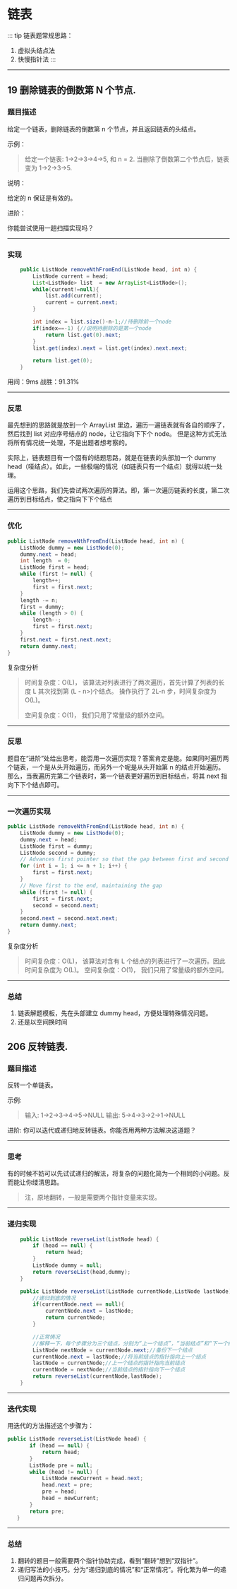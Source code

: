 # 链表

::: tip 链表题常规思路：

1. 虚拟头结点法
2. 快慢指针法
   :::

---

## 19 删除链表的倒数第 N 个节点.

### 题目描述

给定一个链表，删除链表的倒数第 n 个节点，并且返回链表的头结点。

示例：

> 给定一个链表: 1->2->3->4->5, 和 n = 2.
> 当删除了倒数第二个节点后，链表变为 1->2->3->5.

说明：

给定的 n 保证是有效的。

进阶：

你能尝试使用一趟扫描实现吗？

---

### 实现

```java
    public ListNode removeNthFromEnd(ListNode head, int n) {
        ListNode current = head;
        List<ListNode> list  = new ArrayList<ListNode>();
        while(current!=null){
            list.add(current);
            current = current.next;
        }

        int index = list.size()-n-1;//待删除前一个node
        if(index==-1) {//说明待删除的是第一个node
            return list.get(0).next;
        }
        list.get(index).next = list.get(index).next.next;

        return list.get(0);
    }
```

用间：9ms
战胜：91.31%

---

### 反思

最先想到的思路就是放到一个 ArrayList 里边，遍历一遍链表就有各自的顺序了，然后找到 list 对应序号结点的 node，让它指向下下个 node。
但是这种方式无法将所有情况统一处理，不是出题者想考察的。

实际上，链表题目有一个固有的结题思路，就是在链表的头部加一个 dummy head（哑结点）。如此，一些极端的情况（如链表只有一个结点）就得以统一处理。

运用这个思路，我们先尝试两次遍历的算法。即，第一次遍历链表的长度，第二次遍历到目标结点，使之指向下下个结点

---

### 优化

```java
public ListNode removeNthFromEnd(ListNode head, int n) {
    ListNode dummy = new ListNode(0);
    dummy.next = head;
    int length  = 0;
    ListNode first = head;
    while (first != null) {
        length++;
        first = first.next;
    }
    length -= n;
    first = dummy;
    while (length > 0) {
        length--;
        first = first.next;
    }
    first.next = first.next.next;
    return dummy.next;
}
```

复杂度分析

> 时间复杂度：O(L)，
> 该算法对列表进行了两次遍历，首先计算了列表的长度 L 其次找到第 (L - n>)个结点。 操作执行了 2L-n 步，时间复杂度为 O(L)。
>
> 空间复杂度：O(1)，
> 我们只用了常量级的额外空间。

---

### 反思

题目在“进阶”处给出思考，能否用一次遍历实现？答案肯定是能。如果同时遍历两个链表，一个是从头开始遍历，而另外一个呢是从头开始第 n 的结点开始遍历。那么，当我遍历完第二个链表时，第一个链表更好遍历到目标结点，将其 next 指向下下个结点即可。

---

### 一次遍历实现

```java
public ListNode removeNthFromEnd(ListNode head, int n) {
    ListNode dummy = new ListNode(0);
    dummy.next = head;
    ListNode first = dummy;
    ListNode second = dummy;
    // Advances first pointer so that the gap between first and second is n nodes apart
    for (int i = 1; i <= n + 1; i++) {
        first = first.next;
    }
    // Move first to the end, maintaining the gap
    while (first != null) {
        first = first.next;
        second = second.next;
    }
    second.next = second.next.next;
    return dummy.next;
}
```

复杂度分析

> 时间复杂度：O(L)，
> 该算法对含有 L 个结点的列表进行了一次遍历。因此时间复杂度为 O(L)。
> 空间复杂度：O(1)，
> 我们只用了常量级的额外空间。

---

### 总结

1. 链表解题模板，先在头部建立 dummy head，方便处理特殊情况问题。
2. 还是以空间换时间

## 206 反转链表.

### 题目描述

反转一个单链表。

示例:

> 输入: 1->2->3->4->5->NULL
> 输出: 5->4->3->2->1->NULL

进阶:
你可以迭代或递归地反转链表。你能否用两种方法解决这道题？

---

### 思考

有的时候不妨可以先试试递归的解法，将复杂的问题化简为一个相同的小问题。反而能让你缕清思路。

> 注，原地翻转，一般是需要两个指针变量来实现。

---

### 递归实现

```java
	public ListNode reverseList(ListNode head) {
        if (head == null) {
            return head;
        }
        ListNode dummy = null;
        return reverseList(head,dummy);
    }

    public ListNode reverseList(ListNode currentNode,ListNode lastNode){
        //递归到底的情况
        if(currentNode.next == null){
            currentNode.next = lastNode;
            return currentNode;
        }

        //正常情况
        //解释一下，每个步骤分为三个结点，分别为“上一个结点”，“当前结点”和“下一个结点”
        ListNode nextNode = currentNode.next;//备份下一个结点
        currentNode.next = lastNode;//将当前结点的指针指向上一个结点
        lastNode = currentNode;//上一个结点的指针指向当前结点
        currentNode = nextNode;//当前结点的指针指向下一个结点
        return reverseList(currentNode,lastNode);
    }
```

---

### 迭代实现

用迭代的方法描述这个步骤为：

```java
public ListNode reverseList(ListNode head) {
       if (head == null) {
           return head;
       }
       ListNode pre = null;
       while (head != null) {
           ListNode newCurrent = head.next;
           head.next = pre;
           pre = head;
           head = newCurrent;
       }
       return pre;
   }
```

---

### 总结

1. 翻转的题目一般需要两个指针协助完成，看到“翻转”想到“双指针”。
2. 递归写法的小技巧。分为“递归到底的情况”和“正常情况”。将化繁为单一的递归问题再次拆分。









<comment-comment/>
